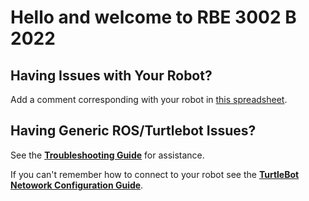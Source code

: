 # Hello and welcome to RBE 3002 B 2022

## Having Issues with Your Robot?
Add a comment corresponding with your robot in [this spreadsheet](https://docs.google.com/spreadsheets/d/1kZ19K1iCRrBCk3pxAp74G3OKL1qjZJY5CHfOHSK4x84/edit?usp=sharing).

## Having Generic ROS/Turtlebot Issues?
See the [**Troubleshooting Guide**](https://github.com/RBE300X-Lab/RBE3002_info/blob/main/troubleshooting.md) for assistance.

If you can't remember how to connect to your robot see the [**TurtleBot Netowork Configuration Guide**](https://github.com/RBE300X-Lab/RBE3002_info/blob/main/turtlebot_network_config.md).